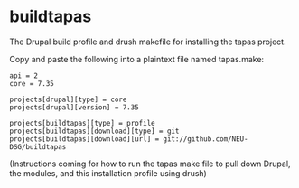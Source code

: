 # buildtapas
The Drupal build profile and drush makefile for installing the tapas project.

Copy and paste the following into a plaintext file named tapas.make:

```
api = 2
core = 7.35

projects[drupal][type] = core
projects[drupal][version] = 7.35

projects[buildtapas][type] = profile
projects[buildtapas][download][type] = git
projects[buildtapas][download][url] = git://github.com/NEU-DSG/buildtapas

```

(Instructions coming for how to run the tapas make file to pull down Drupal, the modules, and this installation profile using drush)
